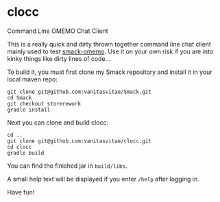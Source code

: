 # clocc
Command Line OMEMO Chat Client

This is a really quick and dirty thrown together command line chat client mainly used to test [smack-omemo](https://github.com/vanitasvitae/smack-omemo). 
Use it on your own risk if you are into kinky things like dirty lines of code...

To build it, you must first clone my Smack repository and install it in your local maven repo:

```
git clone git@github.com:vanitasvitae/Smack.git
cd Smack
git checkout storerework
gradle install
```

Next you can clone and build clocc:

```
cd ..
git clone git@github.com:vanitasvitae/clocc.git
cd clocc
gradle build
```

You can find the finished jar in `build/libs`.

A small help text will be displayed if you enter `/help` after logging in.

Have fun!
